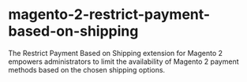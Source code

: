 # magento-2-restrict-payment-based-on-shipping
The Restrict Payment Based on Shipping extension for Magento 2 empowers administrators to limit the availability of Magento 2 payment methods based on the chosen shipping options.
